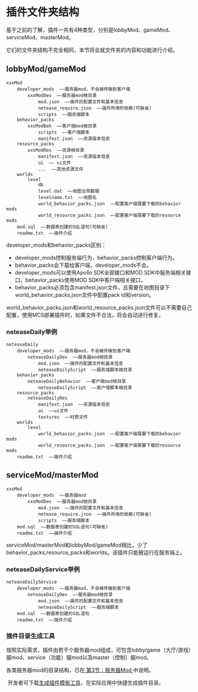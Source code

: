 # 插件文件夹结构

基于之前的了解，插件一共有4种类型，分别是lobbyMod、gameMod、serviceMod、masterMod。

它们的文件夹结构不完全相同，本节将会就文件夹的内容和功能进行介绍。

## lobbyMod/gameMod

```
xxxMod
	developer_mods  ——服务器mod，不会被传输到客户端
		xxxModDev  ——服务器mod根目录
	    	mod.json  ——插件的配置文件和基本信息
	    	netease_require.json  ——插件所用的依赖(可缺省)
			scripts  ——服务端脚本
	behavior_packs
		xxxModBeh  ——客户端mod根目录
			scripts  ——客户端脚本
			manifest.json  ——资源版本信息
	resource_packs
		xxxModRes  ——资源根目录
			manifest.json  ——资源版本信息
			ui  —— ui文件
			...  ——其他资源文件
	worlds
		level
			db
			level.dat  ——地图全局数据
			levelname.txt  ——地图名
			world_behavior_packs.json  ——配置客户端需要下载的behavior mods
			world_resource_packs.json  ——配置客户端需要下载的resource mods
	mod.sql  ——数据表创建的SQL语句(可缺省)
	readme.txt  ——插件介绍
```

developer_mods和behavior_packs区别：

- developer_mods控制服务端行为，behavior_packs控制客户端行为。
- behavior_packs会下载给客户端，developer_mods不会。
- developer_mods可以使用Apollo SDK全部接口和MOD SDK中服务端相关接口，behavior_packs使用MOD SDK中客户端相关接口。
- behavior_packs必须包含manifest.json文件，且需要在地图目录下world_behavior_packs.json文件中配置pack id和version。

world_behavior_packs.json和world_resource_packs.json文件可以不需要自己配置，使用MCS部署插件时，如果文件不合法，将会自动进行修复。

### neteaseDaily举例

```
neteaseDaily
	developer_mods  ——服务器mod，不会被传输到客户端
		neteaseDailyDev  ——服务器mod根目录
	    	mod.json  ——插件的配置文件和基本信息
			neteaseDailyScript  ——服务端脚本根目录
	behavior_packs
		neteaseDailyBehavior  ——客户端mod根目录
			neteaseDailyScript  ——客户端脚本根目录
	resource_packs
		neteaseDailyRes
			manifest.json  ——资源版本信息
			ui  ——ui文件
			textures  ——材质文件
	worlds
		level
			world_behavior_packs.json  ——配置客户端需要下载的behavior mods
			world_resource_packs.json  ——配置客户端需要下载的resource mods
	readme.txt  ——插件介绍
```



## serviceMod/masterMod

```
xxxMod
	developer_mods  ——服务器mod
		xxxModDev  ——服务器mod根目录
	    	mod.json  ——插件的配置文件和基本信息
	    	netease_require.json  ——插件所用的依赖(可缺省)
			scripts  ——服务端脚本
	mod.sql  ——数据表创建的SQL语句(可缺省)
	readme.txt  ——插件介绍
```

serviceMod/masterMod和lobbyMod/gameMod相比，少了behavior_packs,resource_packs和worlds。该插件只能被运行在服务端上。

### neteaseDailyService举例

```
neteaseDailyService
	developer_mods  ——服务器mod，不会被传输到客户端
		neteaseDailyDev  ——服务器mod根目录
	    	mod.json  ——插件的配置文件和基本信息
			neteaseDailyScript  ——服务端脚本
	mod.sql  ——数据表创建的SQL语句
	readme.txt  ——插件介绍
```



### 插件目录生成工具

​		按照实际需求，插件由若干个服务器mod组成，可包含lobby/game（大厅/游戏）服mod、service（功能）服mod以及master（控制）服mod。

​		各类服务器mod的目录结构，已在<a href="../../../mcguide/27-手机网络游戏/课程2：Apollo基础知识/第3节：服务器Mod.html" rel="noopenner"> 第3节：服务器Mod </a>中说明。

​		开发者可下载[生成插件模板工具](https://g79.gdl.netease.com/template.zip)，在实际应用中快捷生成插件目录。

